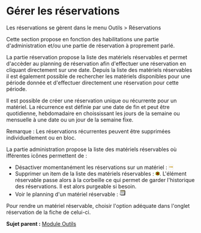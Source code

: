 Gérer les réservations
======================

Les réservations se gèrent dans le menu Outils \> Réservations

Cette section propose en fonction des habilitations une partie
d'administration et/ou une partie de réservation à proprement parlé.

La partie réservation propose la liste des matériels réservables et
permet d'accèder au planning de réservation afin d'effectuer une
réservation en cliquant directement sur une date. Depuis la liste des
matériels réservables il est également possible de rechercher les
matériels disponibles pour une période donnée et d'effectuer directement
une réservation pour cette période.

Il est possible de créer une réservation unique ou récurrente pour un
matériel. La récurrence est définie par une date de fin et peut être
quotidienne, hebdomadaire en choississant les jours de la semaine ou
mensuelle à une date ou un jour de la semaine fixe.

Remarque : Les réservations récurrentes peuvent être supprimées
individuellement ou en bloc.

La partie administration propose la liste des matériels réservables où
ifférentes icônes permettent de :

-   Désactiver momentanément les réservations sur un matériel :
    ![image](../image/moins.png)
-   Supprimer un item de la liste des matériels réservables :
    ![image](../image/delete.png). L'élément réservable passe alors à la
    corbeille ce qui permet de garder l'historique des réservations. Il
    est alors purgeable si besoin.
-   Voir le planning d'un matériel réservable :
    ![image](../image/reservation-3.png)

Pour rendre un matériel réservable, choisir l'option adéquate dans
l'onglet réservation de la fiche de celui-ci.

**Sujet parent :** [Module
Outils](../glpi/tool.html "Le module Outils permet aux utilisateurs de gérer les notes, la base de connaissance, les réservations ainsi que de générer des rapports")
